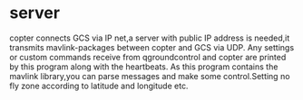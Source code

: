 # server
copter connects GCS via IP net,a server with public IP address is needed,it transmits mavlink-packages between copter and GCS via UDP. Any settings or custom commands receive from qgroundcontrol and copter are printed by this program along with the heartbeats. As this program contains the mavlink library,you can parse messages and make some control.Setting no fly zone according to latitude and longitude etc.
